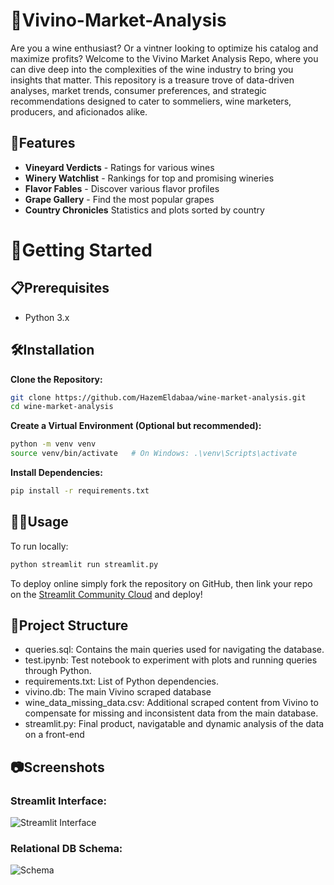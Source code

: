 # 🍷Vivino-Market-Analysis

Are you a wine enthusiast? Or a vintner looking to optimize his catalog and maximize profits? Welcome to the Vivino Market Analysis Repo, where you can dive deep into the complexities of the wine industry to bring you insights that matter. This repository is a treasure trove of data-driven analyses, market trends, consumer preferences, and strategic recommendations designed to cater to sommeliers, wine marketers, producers, and aficionados alike.

## 🚀Features

- **Vineyard Verdicts** - Ratings for various wines
- **Winery Watchlist** - Rankings for top and promising wineries
- **Flavor Fables** - Discover various flavor profiles
- **Grape Gallery** - Find the most popular grapes
- **Country Chronicles** Statistics and plots sorted by country

# 🏁Getting Started

## 📋Prerequisites
- Python 3.x
## 🛠️Installation

**Clone the Repository:**

```bash
git clone https://github.com/HazemEldabaa/wine-market-analysis.git
cd wine-market-analysis
```
**Create a Virtual Environment (Optional but recommended):**

```bash
python -m venv venv
source venv/bin/activate   # On Windows: .\venv\Scripts\activate
```
**Install Dependencies:**

```bash
pip install -r requirements.txt
```
## 👩‍💻Usage
To run locally:

```bash
python streamlit run streamlit.py
```
To deploy online simply fork the repository on GitHub, then link your repo on the [Streamlit Community Cloud](https://streamlit.io/cloud) and deploy!

##  📁Project Structure
- queries.sql: Contains the main queries used for navigating the database.
- test.ipynb: Test notebook to experiment with plots and running queries through Python.
- requirements.txt: List of Python dependencies.
- vivino.db: The main Vivino scraped database
- wine_data_missing_data.csv: Additional scraped content from Vivino to compensate for missing and inconsistent data from the main database.
- streamlit.py: Final product, navigatable and dynamic analysis of the data on a front-end
## 📷Screenshots
### Streamlit Interface:
![Streamlit Interface](https://i.ibb.co/KVSkX9c/image.png)
### Relational DB Schema:
![Schema](https://i.ibb.co/v1VKQLC/vivino-db-diagram-horizontal.png)
